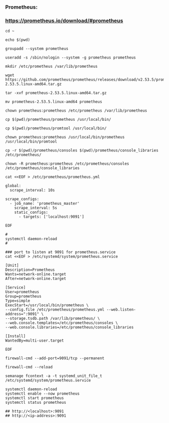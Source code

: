 
### Prometheus:
### https://prometheus.io/download/#prometheus
    
    cd ~
    
    echo $(pwd)
    
    groupadd --system prometheus
    
    useradd -s /sbin/nologin --system -g prometheus prometheus
    
    mkdir /etc/prometheus /var/lib/prometheus
    
    wget https://github.com/prometheus/prometheus/releases/download/v2.53.5/prometheus-2.53.5.linux-amd64.tar.gz
    
    tar -xvf prometheus-2.53.5.linux-amd64.tar.gz
    
    mv prometheus-2.53.5.linux-amd64 prometheus
    
    chown prometheus:prometheus /etc/prometheus /var/lib/prometheus
    
    cp $(pwd)/prometheus/prometheus /usr/local/bin/
    
    cp $(pwd)/prometheus/promtool /usr/local/bin/
    
    chown prometheus:prometheus /usr/local/bin/prometheus /usr/local/bin/promtool
    
    cp -r $(pwd)/prometheus/consoles $(pwd)/prometheus/console_libraries /etc/prometheus/
    
    chown -R prometheus:prometheus /etc/prometheus/consoles /etc/prometheus/console_libraries
    
    cat <<EOF > /etc/prometheus/prometheus.yml
    
    global:
      scrape_interval: 10s
    
    scrape_configs:
      - job_name: 'prometheus_master'
        scrape_interval: 5s
        static_configs:
          - targets: ['localhost:9091']
    
    EOF
    
    #
    systemctl daemon-reload
    #
    
    ### port to listen at 9091 for prometheus.service
    cat <<EOF > /etc/systemd/system/prometheus.service
    
    [Unit]
    Description=Prometheus
    Wants=network-online.target
    After=network-online.target
    
    [Service]
    User=prometheus
    Group=prometheus
    Type=simple
    ExecStart=/usr/local/bin/prometheus \
    --config.file /etc/prometheus/prometheus.yml --web.listen-address=":9091" \
    --storage.tsdb.path /var/lib/prometheus/ \
    --web.console.templates=/etc/prometheus/consoles \
    --web.console.libraries=/etc/prometheus/console_libraries
    
    [Install]
    WantedBy=multi-user.target
    
    EOF
    
    firewall-cmd --add-port=9091/tcp --permanent
    
    firewall-cmd --reload
    
    semanage fcontext -a -t systemd_unit_file_t  /etc/systemd/system/prometheus.service
    
    systemctl daemon-reload
    systemctl enable --now prometheus
    systemctl start prometheus
    systemctl status prometheus
    
    ## http://<localhost>:9091
    ## http://<ip-address>:9091



